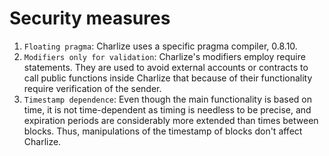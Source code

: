 # Security measures

1. `Floating pragma`: Charlize uses a specific pragma compiler, 0.8.10.
2. `Modifiers only for validation`: Charlize's modifiers employ require statements. They are used to avoid external accounts or contracts to call public functions inside Charlize that because of their functionality require verification of the sender.
3. `Timestamp dependence`: Even though the main functionality is based on time, it is not time-dependent as timing is needless to be precise, and expiration periods are considerably more extended than times between blocks. Thus, manipulations of the timestamp of blocks don't affect Charlize.
